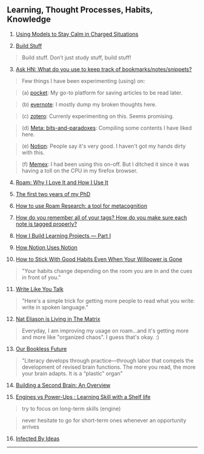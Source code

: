 ## Learning, Thought Processes, Habits, Knowledge

1. [Using Models to Stay Calm in Charged Situations](https://fs.blog/2020/03/models-charged-situations/)

2. [Build Stuff](https://why.degree/motivation/)
> Build stuff. Don’t just study stuff, build stuff!

3. [Ask HN: What do you use to keep track of bookmarks/notes/snippets?](https://news.ycombinator.com/item?id=22778123)
> Few things I have been experimenting (using) on:  

> (a) [pocket](getpocket.com/): My go-to platform for saving articles to be read later.  

> (b) [evernote](evernote.com/): I mostly dump my broken thoughts here.  

> (c) [zotero](https://github.com/zotero/zotero): Currenly experimenting on this. Seems promising.  

> (d) [Meta: bits-and-paradoxes](https://github.com/NISH1001/bits-and-paradoxes): Compiling some contents I have liked here.  

> (e) [Notion](https://www.notion.so/): People say it's very good. I haven't got my hands dirty with this.  

> (f) [Memex](https://github.com/WorldBrain/Memex): I had been using this on-off. But I ditched it since it was having a toll on the CPU in my firefox browser.  

4. [Roam: Why I Love It and How I Use It](https://www.nateliason.com/blog/roam)

5. [The first two years of my PhD](https://rachitnigam.com/post/first-two-years/)

6. [How to use Roam Research: a tool for metacognition](https://nesslabs.com/roam-research)

7. [How do you remember all of your tags? How do you make sure each note is tagged properly?](https://www.reddit.com/r/RoamResearch/comments/eqpio9/how_do_you_remember_all_of_your_tags_how_do_you/)

8. [How I Build Learning Projects — Part I](https://medium.com/@rchang/how-i-build-learning-projects-part-i-54dbaad68961)

9. [How Notion Uses Notion ](https://www.notion.so/How-Notion-Uses-Notion-616f41d2f5124f3185cf1c36d267c07e)

10. [How to Stick With Good Habits Even When Your Willpower is Gone](https://jamesclear.com/choice-architecture)
> "Your habits change depending on the room you are in and the cues in front of you."

11. [Write Like You Talk](http://www.paulgraham.com/talk.html)
> "Here's a simple trick for getting more people to read what you write: write in spoken language."

12. [Nat Eliason is Living in The Matrix](https://superorganizers.substack.com/p/nat-eliason-is-living-in-the-matrix)
> Everyday, I am improving my usage on roam...and it's getting more and more like "organized chaos". I guess that's okay. :)

13. [Our Bookless Future](https://claremontreviewofbooks.com/our-bookless-future/)
> "Literacy develops through practice—through labor that compels the development of revised brain functions. The more you read, the more your brain adapts. It is a “plastic” organ"

14. [Building a Second Brain: An Overview](https://fortelabs.co/blog/basboverview/)

15. [Engines vs Power-Ups : Learning Skill with a Shelf life](https://alchemist.camp/learning-machine/engines-powerups)
> try to focus on long-term skills (engine)  
  
> never hesitate to go for short-term ones whenever an opportunity arrives

16. [Infected By Ideas](https://www.newstatesman.com/culture/books/2020/05/infected-ideas)

---
